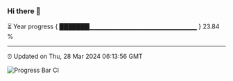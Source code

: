 ### Hi there 👋

⏳ Year progress { ███████▁▁▁▁▁▁▁▁▁▁▁▁▁▁▁▁▁▁▁▁▁▁▁ } 23.84 %

---

⏰ Updated on Thu, 28 Mar 2024 06:13:56 GMT

![Progress Bar CI](https://github.com/liununu/liununu/workflows/Progress%20Bar%20CI/badge.svg)
